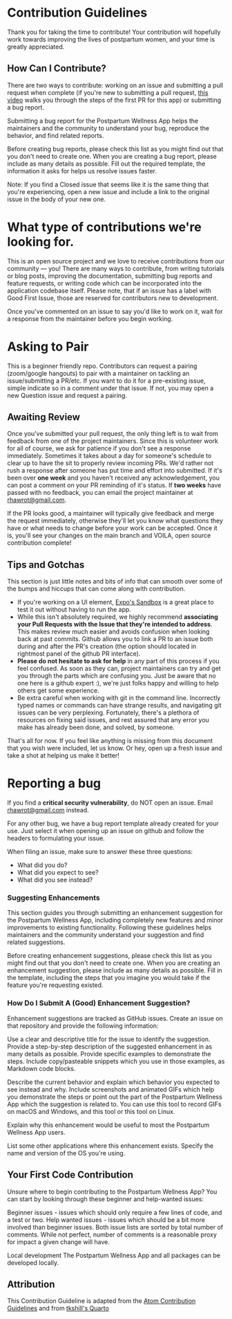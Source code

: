 # Contribution Guidelines

Thank you for taking the time to contribute! Your contribution will hopefully work towards improving the lives of postpartum women, and your time is greatly appreciated.

## How Can I Contribute?

There are two ways to contribute: working on an issue and submitting a pull request when complete (if you're new to submitting a pull request, [this video](https://www.youtube.com/watch?v=n5tXiZ3U4Xk&feature=youtu.be) walks you through the steps of the first PR for this app) or submitting a bug report.

Submitting a bug report for the Postpartum Wellness App helps the maintainers and the community to understand your bug, reproduce the behavior, and find related reports.

Before creating bug reports, please check this list as you might find out that you don't need to create one. When you are creating a bug report, please include as many details as possible. Fill out the required template, the information it asks for helps us resolve issues faster.

Note: If you find a Closed issue that seems like it is the same thing that you're experiencing, open a new issue and include a link to the original issue in the body of your new one.

# What type of contributions we're looking for.

This is an open source project and we love to receive contributions from our community — you! There are many ways to contribute,
from writing tutorials or blog posts, improving the documentation, submitting bug reports and feature requests,
or writing code which can be incorporated into the application codebase itself. Please note, that if an issue has a label with Good First Issue, those are reserved for contributors new to development.

Once you've commented on an issue to say you'd like to work on it, wait for a response from the maintainer before you begin working.

# Asking to Pair

This is a beginner friendly repo. Contributors can request a pairing (zoom/google hangouts) to pair with a maintainer on tackling an issue/submitting a PR/etc. If you want to do it for a pre-existing issue, simple indicate so in a comment under that issue. If not, you may open a new Question issue and request a pairing.

## Awaiting Review

Once you've submitted your pull request, the only thing left is to wait from feedback from one of the project maintainers. Since this is volunteer work for all of course, we ask for patience if you don't see a response immediately. Sometimes it takes about a day for someone's schedule to clear up to have the sit to properly review incoming PRs. We'd rather not rush a response after someone has put time and effort into submitted. If it's been over **one week** and you haven't received any acknowledgement, you can post a comment on your PR reminding of it's status. If **two weeks** have passed with no feedback, you can email the project maintainer at rhawrot@gmail.com.

If the PR looks good, a maintainer will typically give feedback and merge the request immediately, otherwise they'll let you know what questions they have or what needs to change before your work can be accepted. Once it is, you'll see your changes on the main branch and VOILA, open source contribution complete!

## Tips and Gotchas

This section is just little notes and bits of info that can smooth over some of the bumps and hiccups that can come along with contribution.

- If you're working on a UI element, [Expo's Sandbox](https://snack.expo.io/) is a great place to test it out without having to run the app.
- While this isn't absolutely required, we highly recommend **associating your Pull Requests with the Issue that they're intended to address**. This makes review much easier and avoids confusion when looking back at past commits. Github allows you to link a PR to an issue both during and after the PR's creation (the option should located in rightmost panel of the github PR interface).
- **Please do not hesitate to ask for help** in any part of this process if you feel confused. As soon as they can, project maintainers can try and get you through the parts which are confusing you. Just be aware that no one here is a github expert :), we're just folks happy and willing to help others get some experience.
- Be extra careful when working with git in the command line. Incorrectly typed names or commands can have strange results, and navigating git issues can be very perplexing. Fortunately, there's a plethora of resources on fixing said issues, and rest assured that any error you make has already been done, and solved, by someone.

That's all for now. If you feel like anything is missing from this document that you wish were included, let us know. Or hey, open up a fresh issue and take a shot at helping us make it better!

# Reporting a bug

If you find a **critical security vulnerability**, do NOT open an issue. Email rhawrot@gmail.com instead.

For any other bug, we have a bug report template already created for your use. Just select it when opening up an issue on github and follow the headers to formulating your issue.

When filing an issue, make sure to answer these three questions:

- What did you do?
- What did you expect to see?
- What did you see instead?

### Suggesting Enhancements

This section guides you through submitting an enhancement suggestion for the Postpartum Wellness App, including completely new features and minor improvements to existing functionality. Following these guidelines helps maintainers and the community understand your suggestion and find related suggestions.

Before creating enhancement suggestions, please check this list as you might find out that you don't need to create one. When you are creating an enhancement suggestion, please include as many details as possible. Fill in the template, including the steps that you imagine you would take if the feature you're requesting existed.

### How Do I Submit A (Good) Enhancement Suggestion?

Enhancement suggestions are tracked as GitHub issues. Create an issue on that repository and provide the following information:

Use a clear and descriptive title for the issue to identify the suggestion.
Provide a step-by-step description of the suggested enhancement in as many details as possible.
Provide specific examples to demonstrate the steps. Include copy/pasteable snippets which you use in those examples, as Markdown code blocks.

Describe the current behavior and explain which behavior you expected to see instead and why.
Include screenshots and animated GIFs which help you demonstrate the steps or point out the part of the Postpartum Wellness App which the suggestion is related to. You can use this tool to record GIFs on macOS and Windows, and this tool or this tool on Linux.

Explain why this enhancement would be useful to most the Postpartum Wellness App users.

List some other applications where this enhancement exists.
Specify the name and version of the OS you're using.

## Your First Code Contribution

Unsure where to begin contributing to the Postpartum Wellness App? You can start by looking through these beginner and help-wanted issues:

Beginner issues - issues which should only require a few lines of code, and a test or two.
Help wanted issues - issues which should be a bit more involved than beginner issues.
Both issue lists are sorted by total number of comments. While not perfect, number of comments is a reasonable proxy for impact a given change will have.

Local development
The Postpartum Wellness App and all packages can be developed locally.

## Attribution

This Contribution Guideline is adapted from the [Atom Contribution Guidelines](https://github.com/atom/atom/blob/master/CONTRIBUTING.md) and from [tkshill's Quarto](https://github.com/tkshill/Quarto/blob/main/CONTRIBUTING.md)
